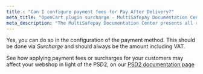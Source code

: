 ```yaml
---
title : "Can I configure payment fees for Pay After Delivery?"
meta_title: "OpenCart plugin surcharge - MultiSafepay Documentation Center"
meta_description: "The MultiSafepay Documentation Center presents all relevant information about our Plugins and API. You can also find support pages for Payment Methods, Tools and General Questions as well as the contact details of our Support and Integration Teams."
---
```


Yes, you can do so in the configuration of the payment method.
This should be done via _Surcharge_ and should always be the amount including VAT.

See how applying payment fees or surcharges for your customers may affect your webshop in light of the PSD2, on our [PSD2 documentation page](/faq/psd2/)
